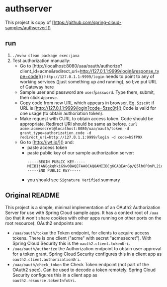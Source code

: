 authserver
==========

This project is copy of [https://github.com/spring-cloud-samples/authserver]()

run
---

1. `./mvnw clean package exec:java`
2. Test authorization manually:
   * Go to [http://localhost:8080/uaa/oauth/authorize?client_id=acme&redirect_uri=http://127.0.1.1:9999/login&response_type=code]()
     `http://127.0.1.1:9999/login` needs to point to any of working services ()just something up and running), so I;ve put URL of Gateway here
   * Sample user and password are `user`/`password`. Type them, submit, then click `Approve`.
   * Copy code from new URL which appears in browser. Eg. `5zsc0t` if URL is [http://127.0.1.1:9999/login?code=5zsc0t]()
     Code is valid for one usage (to obtain authoriation token).
   * Make request with CURL to obtain access token. Code should be appropriate. Redirect URI should be same as before.
     `curl acme:acmesecret@localhost:8080/uaa/oauth/token -d grant_type=authorization_code -d redirect_uri=http://127.0.1.1:9999/login -d code=hSfP9X`
   * Go to [http://jwt.io/]() and:
       * paste access token
       * paste public key of our sample authorization server:
          ```
          -----BEGIN PUBLIC KEY-----
          MIIBIjANBgkqhkiG9w0BAQEFAAOCAQ8AMIIBCgKCAQEAnGp/Q5lh0P8nPL21oMMrt2RrkT9AW5jgYwLfSUnJVc9G6uR3cXRRDCjHqWU5WYwivcF180A6CWp/ireQFFBNowgc5XaA0kPpzEtgsA5YsNX7iSnUibB004iBTfU9hZ2Rbsc8cWqynT0RyN4TP1RYVSeVKvMQk4GT1r7JCEC+TNu1ELmbNwMQyzKjsfBXyIOCFU/E94ktvsTZUHF4Oq44DBylCDsS1k7/sfZC2G5EU7Oz0mhG8+Uz6MSEQHtoIi6mc8u64Rwi3Z3tscuWG2ShtsUFuNSAFNkY7LkLn+/hxLCu2bNISMaESa8dG22CIMuIeRLVcAmEWEWH5EEforTg+QIDAQAB
          -----END PUBLIC KEY-----
          ```
       * you should see `Signature Verified` summary

Original README
---------------

This project is a simple, minimal implementation of an OAuth2
Authorization Server for use with Spring Cloud sample apps. It has a
context root of `/uaa` (so that it won't share cookies with other apps
running on other ports on the root resource). OAuth2 endpoints are:

* `/uaa/oauth/token` the Token endpoint, for clients to acquire access
  tokens. There is one client ("acme" with secret "acmesecret"). With
  Spring Cloud Security this is the `oauth2.client.tokenUri`.
* `/uaa/oauth/authorize` the Authorization endpoint to obtain user
  approval for a token grant.  Spring Cloud Security configures this
  in a client app as `oauth2.client.authorizationUri`.
* `/uaa/oauth/check_token` the Check Token endpoint (not part of the
  OAuth2 spec). Can be used to decode a token remotely. Spring Cloud
  Security configures this in a client app as
  `oauth2.resource.tokenInfoUri`.
